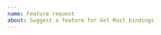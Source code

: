 ```yaml
---
name: Feature request
about: Suggest a feature for Gel Rust bindings
---
```


<!-- Please search existing issues to avoid creating duplicates. -->

<!-- Describe the feature you'd like to see implemented. -->
